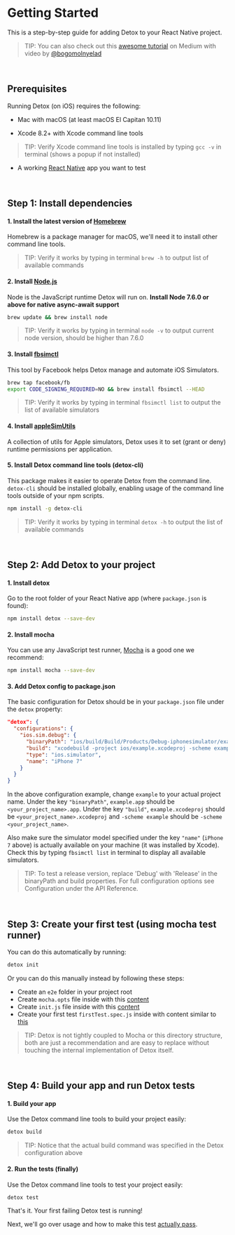 # Getting Started

This is a step-by-step guide for adding Detox to your React Native project.

> TIP: You can also check out this [awesome tutorial](https://medium.com/@bogomolnyelad/how-to-test-your-react-native-app-like-a-real-user-ecfc72e9b6bc) on Medium with video by [@bogomolnyelad](https://medium.com/@bogomolnyelad)

<br>

## Prerequisites

Running Detox (on iOS) requires the following:

* Mac with macOS (at least macOS El Capitan 10.11)

* Xcode 8.2+ with Xcode command line tools
> TIP: Verify Xcode command line tools is installed by typing `gcc -v` in terminal (shows a popup if not installed)

* A working [React Native](https://facebook.github.io/react-native/docs/getting-started.html) app you want to test

<br>

## Step 1: Install dependencies

#### 1. Install the latest version of [Homebrew](http://brew.sh)

Homebrew is a package manager for macOS, we'll need it to install other command line tools.

> TIP: Verify it works by typing in terminal `brew -h` to output list of available commands

#### 2. Install [Node.js](https://nodejs.org/en/)

Node is the JavaScript runtime Detox will run on. **Install Node 7.6.0 or above for native async-await support**
	
 ```sh
 brew update && brew install node 
 ```

> TIP: Verify it works by typing in terminal `node -v` to output current node version, should be higher than 7.6.0

#### 3. Install [fbsimctl](https://github.com/facebook/FBSimulatorControl/tree/master/fbsimctl)

This tool by Facebook helps Detox manage and automate iOS Simulators.

 ```sh 
 brew tap facebook/fb
 export CODE_SIGNING_REQUIRED=NO && brew install fbsimctl --HEAD
 ```
	 
> TIP: Verify it works by typing in terminal `fbsimctl list` to output the list of available simulators
	 
#### 4. Install [appleSimUtils](https://github.com/wix/AppleSimulatorUtils)
	 
A collection of utils for Apple simulators, Detox uses it to set (grant or deny) runtime permissions per application. 
	 
#### 5. Install Detox command line tools (detox-cli)

This package makes it easier to operate Detox from the command line. `detox-cli` should be installed globally, enabling usage of the command line tools outside of your npm scripts.

  ```sh
  npm install -g detox-cli
  ```
> TIP: Verify it works by typing in terminal `detox -h` to output the list of available commands

<br>

## Step 2: Add Detox to your project

#### 1. Install detox

Go to the root folder of your React Native app (where `package.json` is found):

```sh
npm install detox --save-dev
```

#### 2. Install mocha

You can use any JavaScript test runner, [Mocha](https://mochajs.org/) is a good one we recommend:

```sh
npm install mocha --save-dev
``` 

#### 3. Add Detox config to package.json

The basic configuration for Detox should be in your `package.json` file under the `detox` property:
	
```json
"detox": {
  "configurations": {
    "ios.sim.debug": {
      "binaryPath": "ios/build/Build/Products/Debug-iphonesimulator/example.app",
      "build": "xcodebuild -project ios/example.xcodeproj -scheme example -configuration Debug -sdk iphonesimulator -derivedDataPath ios/build",
      "type": "ios.simulator",
      "name": "iPhone 7"
    }
  } 
}
```
	
In the above configuration example, change `example` to your actual project name. Under the key `"binaryPath"`, `example.app` should be `<your_project_name>.app`. Under the key `"build"`, `example.xcodeproj` should be `<your_project_name>.xcodeproj` and `-scheme example` should be `-scheme <your_project_name>`.

Also make sure the simulator model specified under the key `"name"` (`iPhone 7` above) is actually available on your machine (it was installed by Xcode). Check this by typing `fbsimctl list` in terminal to display all available simulators.

> TIP: To test a release version, replace 'Debug' with 'Release' in the binaryPath and build properties. For full configuration options see Configuration under the API Reference.

<br>

## Step 3: Create your first test (using mocha test runner)

You can do this automatically by running:

```sh
detox init
```

Or you can do this manually instead by following these steps:

* Create an `e2e` folder in your project root
* Create `mocha.opts` file inside with this [content](/examples/demo-react-native/e2e/mocha.opts)
* Create `init.js` file inside with this [content](/examples/demo-react-native/e2e/init.js)
* Create your first test `firstTest.spec.js` inside with content similar to [this](/examples/demo-react-native/e2e/example.spec.js)

> TIP: Detox is not tightly coupled to Mocha or this directory structure, both are just a recommendation and are easy to replace without touching the internal implementation of Detox itself.

<br>

## Step 4: Build your app and run Detox tests

#### 1. Build your app

Use the Detox command line tools to build your project easily:

```sh
detox build
```

> TIP: Notice that the actual build command was specified in the Detox configuration above

#### 2. Run the tests (finally)

Use the Detox command line tools to test your project easily:

```sh
detox test
```

That's it. Your first failing Detox test is running! 

Next, we'll go over usage and how to make this test [actually pass](Introduction.WritingFirstTest.md).
